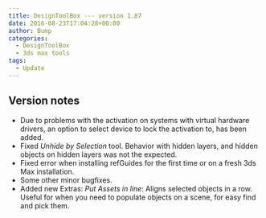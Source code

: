 ```yaml
---
title: DesignToolBox --- version 1.87
date: 2016-08-23T17:04:28+00:00
author: Bump
categories:
  - DesignToolBox
  - 3ds max tools
tags:
  - Update
---
```

## Version notes

* Due to problems with the activation on systems with virtual hardware drivers, an option to select device to lock the activation to, has been added.
* Fixed *Unhide by Selection* tool. Behavior with hidden layers, and hidden objects on hidden layers was not the expected.
* Fixed error when installing refGuides for the first time or on a fresh 3ds Max installation.
* Some other minor bugfixes.
* Added new Extras: *Put Assets in line*: Aligns selected objects in a row. Useful for when you need to populate objects on a scene, for easy find and pick them.